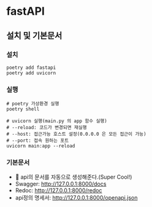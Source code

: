 # fastAPI

## 설치 및 기본문서

### 설치

```
poetry add fastapi
poetry add uvicorn
```

### 실행

```
# poetry 가상환경 실행
poetry shell

# uvicorn 실행(main.py 의 app 함수 실행)
# --reload: 코드가 변경되면 재실행
# --host: 접근가능 호스트 설정(0.0.0.0 은 모든 접근이 가능)
# --port: 접속 원하는 포트
uvicorn main:app --reload
```

### 기본문서

- 🧤 api의 문서를 자동으로 생성해준다.(Super Cool!)
- Swagger: http://127.0.0.1:8000/docs
- Redoc: http://127.0.0.1:8000/redoc
- api정의 명세서: http://127.0.0.1:8000/openapi.json
